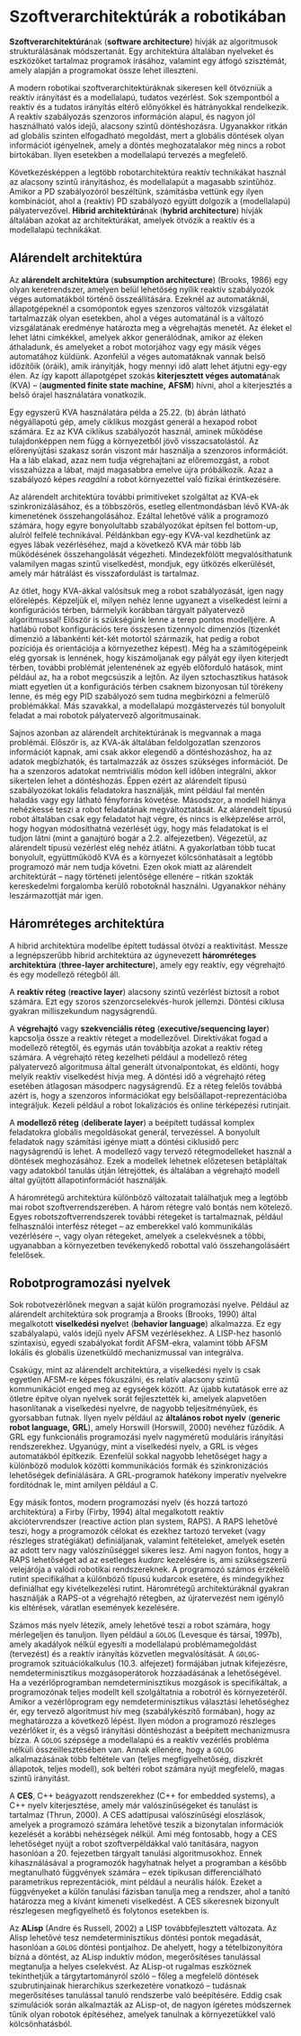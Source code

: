 <?xml version="1.0" encoding="UTF-8" standalone="no"?>
<!DOCTYPE html PUBLIC "-//W3C//DTD XHTML 1.1//EN" "http://www.w3.org/TR/xhtml11/DTD/xhtml11.dtd">
<html xmlns="http://www.w3.org/1999/xhtml"><head><meta name="generator" content="DocBook XSL Stylesheets V1.76.1"/></head><body><div class="section" title="Szoftverarchitektúrák a robotikában"><div class="titlepage"><div><div><h1 class="title"><a id="id794235"/>Szoftverarchitektúrák a robotikában</h1></div></div></div><p><span class="strong"><strong>Szoftverarchitektúrá</strong></span>nak (<span class="strong"><strong>software architecture</strong></span>) hívják az algoritmusok strukturálásának módszertanát. Egy architektúra általában nyelveket és eszközöket tartalmaz programok írásához, valamint egy átfogó szisztémát, amely alapján a programokat össze lehet illeszteni.</p><p>A modern robotikai szoftverarchitektúráknak sikeresen kell ötvözniük a reaktív irányítást és a modellalapú, tudatos vezérlést. Sok szempontból a reaktív és a tudatos irányítás eltérő előnyökkel és hátrányokkal rendelkezik. A reaktív szabályozás szenzoros információn alapul, és nagyon jól használható valós idejű, alacsony szintű döntéshozásra. Ugyanakkor ritkán ad globális szinten elfogadható megoldást, mert a globális döntések olyan információt igényelnek, amely a döntés meghozatalakor még nincs a robot birtokában. Ilyen esetekben a modellalapú tervezés a megfelelő.</p><p>Következésképpen a legtöbb robotarchitektúra reaktív technikákat használ az alacsony szintű irányításhoz, és modellalapút a magasabb szintűhöz. Amikor a PD szabályozóról beszéltünk, számításba vettünk egy ilyen kombinációt, ahol a (reaktív) PD szabályozó együtt dolgozik a (modellalapú) pályatervezővel. <span class="strong"><strong>Hibrid architektúrá</strong></span>nak (<span class="strong"><strong>hybrid architecture</strong></span>) hívják általában azokat az architektúrákat, amelyek ötvözik a reaktív és a modellalapú technikákat.</p><div class="section" title="Alárendelt architektúra"><div class="titlepage"><div><div><h2 class="title"><a id="id794264"/>Alárendelt architektúra</h2></div></div></div><p>Az <span class="strong"><strong>alárendelt architektúra</strong></span> (<span class="strong"><strong>subsumption architecture</strong></span>) (Brooks, 1986) egy olyan keretrendszer, amelyen belül lehetőség nyílik reaktív szabályozók véges automatákból történő összeállítására. Ezeknél az automatáknál, állapotgépeknél a csomópontok egyes szenzoros változók vizsgálatát tartalmazzák olyan esetekben, ahol a véges automatánál is a változó vizsgálatának eredménye határozta meg a végrehajtás menetét. Az éleket el lehet látni címkékkel, amelyek akkor generálódnak, amikor az éleken áthaladunk, és amelyeket a robot motorjához vagy egy másik véges automatához küldünk. Azonfelül a véges automatáknak vannak belső időzítőik (óráik), amik irányítják, hogy mennyi idő alatt lehet átjutni egy-egy élen. Az így kapott állapotgépet szokás <span class="strong"><strong>kiterjesztett véges automatá</strong></span>nak (KVA) – (<span class="strong"><strong>augmented finite state machine,</strong></span> <span class="strong"><strong>AFSM</strong></span>) hívni, ahol a kiterjesztés a belső órajel használatára vonatkozik.</p><p>Egy egyszerű KVA használatára példa a 25.22. (b) ábrán látható négyállapotú gép, amely ciklikus mozgást generál a hexapod robot számára. Ez az KVA ciklikus szabályozót használ, aminek működése tulajdonképpen nem függ a környezetből jövő visszacsatolástól. Az előrenyújtási szakasz során viszont már használja a szenzoros információt. Ha a láb elakad, azaz nem tudja végrehajtani az előremozgást, a robot visszahúzza a lábat, majd magasabbra emelve újra próbálkozik. Azaz a szabályozó képes <span class="emphasis"><em>reagálni</em></span> a robot környezettel való fizikai érintkezésére.</p><p>Az alárendelt architektúra további primitíveket szolgáltat az KVA-ek szinkronizálásához, és a többszörös, esetleg ellentmondásban lévő KVA-ák kimenetének összehangolásához. Ezáltal lehetővé válik a programozó számára, hogy egyre bonyolultabb szabályozókat építsen fel bottom-up, alulról felfelé technikával. Példánkban egy-egy KVA-val kezdhetünk az egyes lábak vezérléséhez, majd a következő KVA már több láb működésének összehangolását végezheti. Mindezekfölött megvalósíthatunk valamilyen magas szintű viselkedést, mondjuk, egy ütközés elkerülését, amely már hátrálást és visszafordulást is tartalmaz.</p><p>Az ötlet, hogy KVA-ákkal valósítsuk meg a robot szabályozását, igen nagy előrelépés. Képzeljük el, milyen nehéz lenne ugyanezt a viselkedést leírni a konfigurációs térben, bármelyik korábban tárgyalt pályatervező algoritmussal! Először is szükségünk lenne a terep pontos modelljére. A hatlábú robot konfigurációs tere összesen tizennyolc dimenziós (tizenkét dimenzió a lábankénti két-két motortól származik, hat pedig a robot pozíciója és orientációja a környezethez képest). Még ha a számítógépeink elég gyorsak is lennének, hogy kiszámoljanak egy pályát egy ilyen kiterjedt térben, további problémát jelentenének az egyéb előforduló hatások, mint például az, ha a robot megcsúszik a lejtőn. Az ilyen sztochasztikus hatások miatt egyetlen út a konfigurációs térben csaknem bizonyosan túl törékeny lenne, és még egy PID szabályozó sem tudna megbirkózni a felmerülő problémákkal. Más szavakkal, a modellalapú mozgástervezés túl bonyolult feladat a mai robotok pályatervező algoritmusainak.</p><p>Sajnos azonban az alárendelt architektúrának is megvannak a maga problémái. Először is, az KVA-ák általában feldolgozatlan szenzoros információt kapnak, ami csak akkor elegendő a döntéshozáshoz, ha az adatok megbízhatók, és tartalmazzák az összes szükséges információt. De ha a szenzoros adatokat nemtriviális módon kell időben integrálni, akkor sikertelen lehet a döntéshozás. Éppen ezért az alárendelt típusú szabályozókat lokális feladatokra használják, mint például fal mentén haladás vagy egy látható fényforrás követése. Másodszor, a modell hiánya nehézkessé teszi a robot feladatának megváltoztatását. Az alárendelt típusú robot általában csak egy feladatot hajt végre, és nincs is elképzelése arról, hogy hogyan módosíthatná vezérlését úgy, hogy más feladatokat is el tudjon látni (mint a ganajtúró bogár a 2.2. alfejezetben). Végezetül, az alárendelt típusú vezérlést elég nehéz átlátni. A gyakorlatban több tucat bonyolult, együttműködő KVA és a környezet kölcsönhatásait a legtöbb programozó már nem tudja követni. Ezen okok miatt az alárendelt architektúrát – nagy történeti jelentősége ellenére – ritkán szokták kereskedelmi forgalomba kerülő robotoknál használni. Ugyanakkor néhány leszármazottját már igen.</p></div><div class="section" title="Háromréteges architektúra"><div class="titlepage"><div><div><h2 class="title"><a id="id794308"/>Háromréteges architektúra</h2></div></div></div><p>A hibrid architektúra modellbe épített tudással ötvözi a reaktivitást. Messze a legnépszerűbb hibrid architektúra az úgynevezett <span class="strong"><strong>háromréteges architektúra</strong></span> (<span class="strong"><strong>three-layer architecture</strong></span>), amely egy reaktív, egy végrehajtó és egy modellező rétegből áll.</p><p>A <span class="strong"><strong>reaktív réteg</strong></span> (<span class="strong"><strong>reactive layer</strong></span>) alacsony szintű vezérlést biztosít a robot számára. Ezt egy szoros szenzorcselekvés-hurok jellemzi. Döntési ciklusa gyakran milliszekundum nagyságrendű.</p><p>A <span class="strong"><strong>végrehajtó</strong></span> vagy <span class="strong"><strong>szekvenciális réteg</strong></span> (<span class="strong"><strong>executive/sequencing layer</strong></span>) kapcsolja össze a reaktív réteget a modellezővel. Direktívákat fogad a modellező rétegtől, és egymás után továbbítja azokat a reaktív réteg számára. A végrehajtó réteg kezelheti például a modellező réteg pályatervező algoritmusa által generált útvonalpontokat, és eldönti, hogy melyik reaktív viselkedést hívja meg. A döntési idő a végrehajtó réteg esetében átlagosan másodperc nagyságrendű. Ez a réteg felelős továbbá azért is, hogy a szenzoros információkat egy belsőállapot-reprezentációba integráljuk. Kezeli például a robot lokalizációs és online térképezési rutinjait.</p><p>A <span class="strong"><strong>modellező réteg</strong></span> (<span class="strong"><strong>deliberate layer</strong></span>) a beépített tudással komplex feladatokra globális megoldásokat generál, tervezéssel. A bonyolult feladatok nagy számítási igénye miatt a döntési ciklusidő perc nagyságrendű is lehet. A modellező vagy tervező rétegmodelleket használ a döntések meghozásához. Ezek a modellek lehetnek előzetesen betápláltak vagy adatokból tanulás útján létrejöttek, és általában a végrehajtó modell által gyűjtött állapotinformációt használják.</p><p>A háromrétegű architektúra különböző változatait találhatjuk meg a legtöbb mai robot szoftverrendszerében. A három rétegre való bontás nem kötelező. Egyes robotszoftverrendszerek további rétegeket is tartalmaznak, például felhasználói interfész réteget – az emberekkel való kommunikálás vezérlésére –, vagy olyan rétegeket, amelyek a cselekvésnek a többi, ugyanabban a környezetben tevékenykedő robottal való összehangolásáért felelősek.</p></div><div class="section" title="Robotprogramozási nyelvek"><div class="titlepage"><div><div><h2 class="title"><a id="id794370"/>Robotprogramozási nyelvek</h2></div></div></div><p>Sok robotvezérlőnek megvan a saját külön programozási nyelve. Például az alárendelt architektúra sok programja a Brooks (Brooks, 1990) által megalkotott <span class="strong"><strong>viselkedési nyelv</strong></span>et (<span class="strong"><strong>behavior language</strong></span>) alkalmazza. Ez egy szabályalapú, valós idejű nyelv AFSM vezérlésekhez. A LISP-hez hasonló szintaxisú, egyedi szabályokat fordít AFSM-ekra, valamint több AFSM lokális és globális üzenetküldő mechanizmussal van integrálva.</p><p>Csakúgy, mint az alárendelt architektúra, a viselkedési nyelv is csak egyetlen AFSM-re képes fókuszálni, és relatív alacsony szintű kommunikációt enged meg az egységek között. Az újabb kutatások erre az ötletre építve olyan nyelvek sorát fejlesztették ki, amelyek alapvetően hasonlítanak a viselkedési nyelvre, de nagyobb teljesítményűek, és gyorsabban futnak. Ilyen nyelv például az <span class="strong"><strong>általános robot nyelv</strong></span> (<span class="strong"><strong>generic robot language,</strong></span> <span class="strong"><strong>GRL</strong></span>), amely Horswill (Horswill, 2000) nevéhez fűződik. A GRL egy funkcionális programozási nyelv nagyméretű moduláris irányítási rendszerekhez. Ugyanúgy, mint a viselkedési nyelv, a GRL is véges automatákból építkezik. Ezenfelül sokkal nagyobb lehetőséget hagy a különböző modulok közötti kommunikációs formák és szinkronizációs lehetőségek definiálására. A GRL-programok hatékony imperatív nyelvekre fordítódnak le, mint amilyen például a C.</p><p>Egy másik fontos, modern programozási nyelv (és hozzá tartozó architektúra) a Firby (Firby, 1994) által megalkotott reaktív akciótervrendszer (reactive action plan system, RAPS). A RAPS lehetővé teszi, hogy a programozók célokat és ezekhez tartozó terveket (vagy részleges stratégiákat) definiáljanak, valamint feltételeket, amelyek esetén az adott terv nagy valószínűséggel sikeres lesz. Ami nagyon fontos, hogy a RAPS lehetőséget ad az esetleges <span class="emphasis"><em>kudarc</em></span> kezelésére is, ami szükségszerű velejárója a valódi robotikai rendszereknek. A programozó számos érzékelő rutint specifikálhat a különböző típusú kudarcok esetére, és mindegyikhez definiálhat egy kivételkezelési rutint. Háromrétegű architektúráknál gyakran használják a RAPS-ot a végrehajtó rétegben, az újratervezést nem igénylő kis eltérések, váratlan események kezelésére.</p><p>Számos más nyelv létezik, amely lehetővé teszi a robot számára, hogy mérlegeljen és tanuljon. Ilyen például a <code class="code">GOLOG</code> (Levesque és társai, 1997b), amely akadályok nélkül egyesíti a modellalapú problémamegoldást (tervezést) és a reaktív irányítás közvetlen megvalósítását. A <code class="code">GOLOG</code>-programok szituációkalkulus (10.3. alfejezet) formájában jutnak kifejezésre, nemdeterminisztikus mozgásoperátorok hozzáadásának a lehetőségével. Ha a vezérlőprogramban nemdeterminisztikus mozgások is specifikáltak, a programozónak teljes modellt kell szolgáltatnia a robotról és környezetéről. Amikor a vezérlőprogram egy nemdeterminisztikus választási lehetőséghez ér, egy tervező algoritmust hív meg (szabálykészítő formában), hogy az meghatározza a következő lépést. Ilyen módon a programozó részleges vezérlőket ír, és a végső irányítási döntéshozást a beépített mechanizmusra bízza. A <code class="code">GOLOG</code> szépsége a modellalapú és a reaktív vezérlés probléma nélküli összeillesztésében van. Annak ellenére, hogy a <code class="code">GOLOG</code> alkalmazásának több feltétele van (teljes megfigyelhetőség, diszkrét állapotok, teljes modell), sok beltéri robot számára nyújt megfelelő, magas szintű irányítást.</p><p>A <span class="strong"><strong>CES</strong></span>, C++ beágyazott rendszerekhez (C++ for embedded systems), a C++ nyelv kiterjesztése, amely már valószínűségeket és tanulást is tartalmaz (Thrun, 2000). A CES adattípusai valószínűségi eloszlások, amelyek a programozó számára lehetővé teszik a bizonytalan információk kezelését a korábbi nehézségek nélkül. Ami még fontosabb, hogy a CES lehetőséget nyújt a robot szoftverpéldákkal való tanítására, nagyon hasonlóan a 20. fejezetben tárgyalt tanulási algoritmusokhoz. Ennek kihasználásával a programozók hagyhatnak helyet a programban a később megtanulható függvények számára – ezek tipikusan differenciálható parametrikus reprezentációk, mint például a neurális hálók. Ezeket a függvényeket a külön tanulási fázisban tanulja meg a rendszer, ahol a tanító határozza meg a kívánt kimeneti viselkedést. A CES sikeresnek bizonyult részlegesen megfigyelhető és folytonos esetekben is.</p><p>Az <span class="strong"><strong>ALisp</strong></span> (Andre és Russell, 2002) a LISP továbbfejlesztett változata. Az Alisp lehetővé tesz nemdeterminisztikus döntési pontok megadását, hasonlóan a <code class="code">GOLOG</code> döntési pontjaihoz. De ahelyett, hogy a tételbizonyítóra bízná a döntést, az ALisp induktív módon, megerősítéses tanulással megtanulja a helyes cselekvést. Az ALisp-ot rugalmas eszköznek tekinthetjük a tárgytartományról szóló – főleg a megfelelő döntések szubrutinjainak hierarchikus szerkezetére vonatkozó – tudásnak megerősítéses tanulással tanuló rendszerbe való beépítésére. Eddig csak szimulációk során alkalmazták az ALisp-ot, de nagyon ígéretes módszernek tűnik olyan robotok építéséhez, amelyek tanulnak a környezetükkel való kölcsönhatásból.</p></div></div></body></html>
